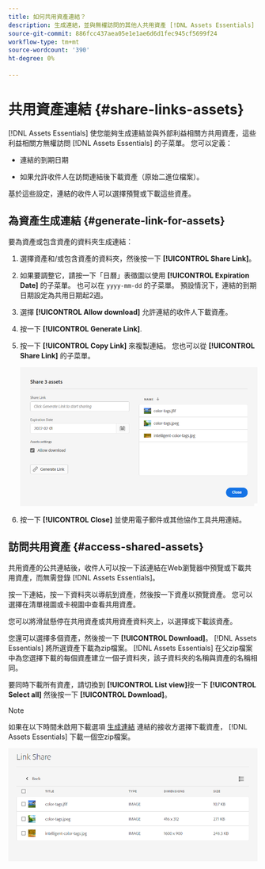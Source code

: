 ```yaml
---
title: 如何共用資產連結？
description: 生成連結，並與無權訪問的其他人共用資產 [!DNL Assets Essentials] 的子菜單。
source-git-commit: 886fcc437aea05e1e1ae6d6d1fec945cf5699f24
workflow-type: tm+mt
source-wordcount: '390'
ht-degree: 0%

---
```



# 共用資產連結 {#share-links-assets}

[!DNL Assets Essentials] 使您能夠生成連結並與外部利益相關方共用資產，這些利益相關方無權訪問 [!DNL Assets Essentials] 的子菜單。 您可以定義：

* 連結的到期日期

* 如果允許收件人在訪問連結後下載資產（原始二進位檔案）。

基於這些設定，連結的收件人可以選擇預覽或下載這些資產。

## 為資產生成連結 {#generate-link-for-assets}

要為資產或包含資產的資料夾生成連結：

1. 選擇資產和/或包含資產的資料夾，然後按一下 **[!UICONTROL Share Link]**。

1. 如果要調整它，請按一下「日曆」表徵圖以使用 **[!UICONTROL Expiration Date]** 的子菜單。 也可以在 `yyyy-mm-dd` 的子菜單。 預設情況下，連結的到期日期設定為共用日期起2週。

1. 選擇 **[!UICONTROL Allow download]** 允許連結的收件人下載資產。

1. 按一下 **[!UICONTROL Generate Link]**.

1. 按一下 **[!UICONTROL Copy Link]** 來複製連結。 您也可以從 **[!UICONTROL Share Link]** 的子菜單。

   ![裁剪和校直選項](assets/share-asset-link.png)

1. 按一下 **[!UICONTROL Close]** 並使用電子郵件或其他協作工具共用連結。

## 訪問共用資產 {#access-shared-assets}

共用資產的公共連結後，收件人可以按一下該連結在Web瀏覽器中預覽或下載共用資產，而無需登錄 [!DNL Assets Essentials]。

按一下連結，按一下資料夾以導航到資產，然後按一下資產以預覽資產。 您可以選擇在清單視圖或卡視圖中查看共用資產。

您可以將滑鼠懸停在共用資產或共用資產資料夾上，以選擇或下載該資產。

您還可以選擇多個資產，然後按一下 **[!UICONTROL Download]**。 [!DNL Assets Essentials] 將所選資產下載為zip檔案。 [!DNL Assets Essentials] 在父zip檔案中為您選擇下載的每個資產建立一個子資料夾，該子資料夾的名稱與資產的名稱相同。

要同時下載所有資產，請切換到 **[!UICONTROL List view]**&#x200B;按一下 **[!UICONTROL Select all]** 然後按一下 **[!UICONTROL Download]**。

>[!NOTE]
>
>如果在以下時間未啟用下載選項 [生成連結](#share-links-assets) 連結的接收方選擇下載資產， [!DNL Assets Essentials] 下載一個空zip檔案。

![裁剪和校直選項](assets/preview-shared-assets.png)

